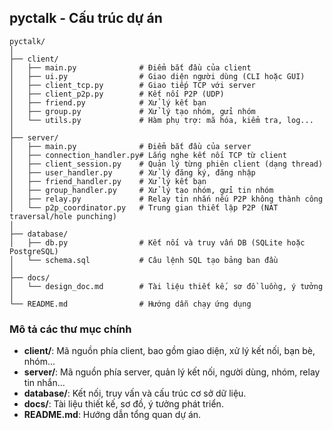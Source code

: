 ## pyctalk - Cấu trúc dự án

```
pyctalk/
│
├── client/
│   ├── main.py              # Điểm bắt đầu của client
│   ├── ui.py                # Giao diện người dùng (CLI hoặc GUI)
│   ├── client_tcp.py        # Giao tiếp TCP với server
│   ├── client_p2p.py        # Kết nối P2P (UDP)
│   ├── friend.py            # Xử lý kết bạn
│   ├── group.py             # Xử lý tạo nhóm, gửi nhóm
│   └── utils.py             # Hàm phụ trợ: mã hóa, kiểm tra, log...
│
├── server/
│   ├── main.py              # Điểm bắt đầu của server
│   ├── connection_handler.py# Lắng nghe kết nối TCP từ client
│   ├── client_session.py    # Quản lý từng phiên client (dạng thread)
│   ├── user_handler.py      # Xử lý đăng ký, đăng nhập
│   ├── friend_handler.py    # Xử lý kết bạn
│   ├── group_handler.py     # Xử lý tạo nhóm, gửi tin nhóm
│   ├── relay.py             # Relay tin nhắn nếu P2P không thành công
│   └── p2p_coordinator.py   # Trung gian thiết lập P2P (NAT traversal/hole punching)
│
├── database/
│   ├── db.py                # Kết nối và truy vấn DB (SQLite hoặc PostgreSQL)
│   └── schema.sql           # Câu lệnh SQL tạo bảng ban đầu
│
├── docs/
│   └── design_doc.md        # Tài liệu thiết kế, sơ đồ luồng, ý tưởng
│
└── README.md                # Hướng dẫn chạy ứng dụng
```

### Mô tả các thư mục chính

- **client/**: Mã nguồn phía client, bao gồm giao diện, xử lý kết nối, bạn bè, nhóm...
- **server/**: Mã nguồn phía server, quản lý kết nối, người dùng, nhóm, relay tin nhắn...
- **database/**: Kết nối, truy vấn và cấu trúc cơ sở dữ liệu.
- **docs/**: Tài liệu thiết kế, sơ đồ, ý tưởng phát triển.
- **README.md**: Hướng dẫn tổng quan dự án.
